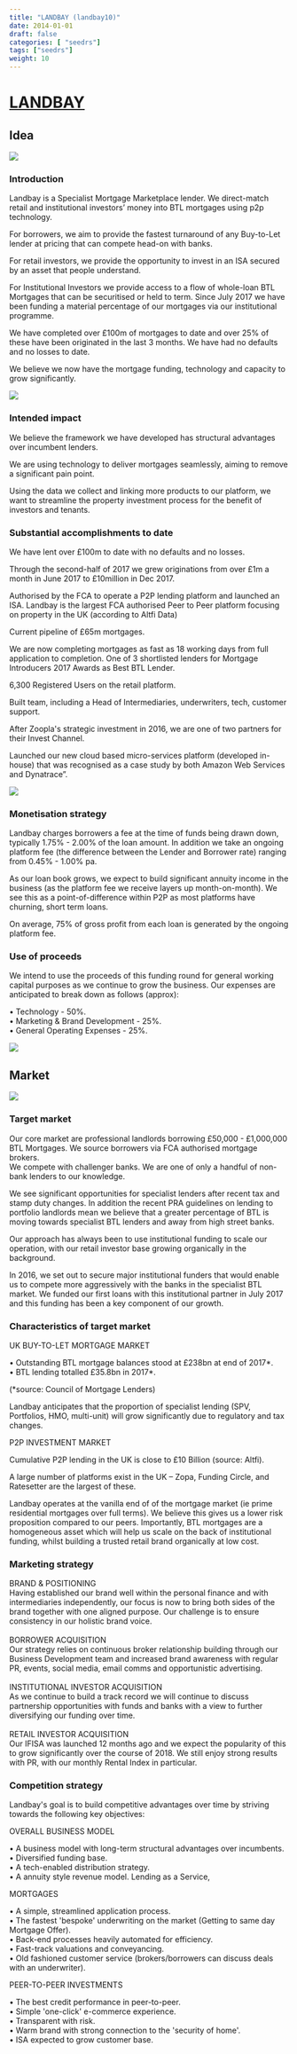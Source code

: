 ```yaml
---
title: "LANDBAY (landbay10)"
date: 2014-01-01
draft: false
categories: [ "seedrs"]
tags: ["seedrs"]
weight: 10
---
```


# [LANDBAY](https://www.seedrs.com/landbay10)

## Idea

![](/img/seedrs/uploads/startup/section_image/image/14039/2y9c92y6cb0h5beuccoafdapqeu8orn/homepage.png?rect=79%2C0%2C1420%2C1000&w=600&fit=clip&s=cae1a3c166d59455d535e6e0bc64fadb)

### Introduction

Landbay is a Specialist Mortgage Marketplace lender. We direct-match retail and institutional investors’ money into BTL mortgages using p2p technology.

For borrowers, we aim to provide the fastest turnaround of any Buy-to-Let lender at pricing that can compete head-on with banks.

For retail investors, we provide the opportunity to invest in an ISA secured by an asset that people understand.

For Institutional Investors we provide access to a flow of whole-loan BTL Mortgages that can be securitised or held to term. Since July 2017 we have been funding a material percentage of our mortgages via our institutional programme.

We have completed over £100m of mortgages to date and over 25% of these have been originated in the last 3 months. We have had no defaults and no losses to date.

We believe we now have the mortgage funding, technology and capacity to grow significantly.

![](/img/seedrs/uploads/startup/section_image/image/14051/mmdw8i6zeqq7siarmvr4a0stq9x58x7/Lender_App.jpg?rect=0%2C-2%2C582%2C437&w=600&fit=clip&s=e7fc6aad9515bf98a1d5be857973a983)

### Intended impact

We believe the framework we have developed has structural advantages over incumbent lenders.

We are using technology to deliver mortgages seamlessly, aiming to remove a significant pain point.

Using the data we collect and linking more products to our platform, we want to streamline the property investment process for the benefit of investors and tenants.

### Substantial accomplishments to date

We have lent over £100m to date with no defaults and no losses.

Through the second-half of 2017 we grew originations from over £1m a month in June 2017 to £10million in Dec 2017.

Authorised by the FCA to operate a P2P lending platform and launched an ISA. Landbay is the largest FCA authorised Peer to Peer platform focusing on property in the UK (according to Altfi Data)

Current pipeline of £65m mortgages.

We are now completing mortgages as fast as 18 working days from full application to completion. One of 3 shortlisted lenders for Mortgage Introducers 2017 Awards as Best BTL Lender.

6,300 Registered Users on the retail platform.

Built team, including a Head of Intermediaries, underwriters, tech, customer support.

After Zoopla's strategic investment in 2016, we are one of two partners for their Invest Channel.

Launched our new cloud based micro-services platform (developed in-house) that was recognised as a case study by both Amazon Web Services and Dynatrace”.

![](/img/seedrs/uploads/startup/section_image/image/14047/351z3fu9v4j1hddbo20vn5vz68y46da/Flag-Mockup.png?rect=0%2C0%2C1500%2C1000&w=600&fit=clip&s=d9d6cc25ca7a896d656ccfef37049d41)

### Monetisation strategy

Landbay charges borrowers a fee at the time of funds being drawn down, typically 1.75% - 2.00% of the loan amount. In addition we take an ongoing platform fee (the difference between the Lender and Borrower rate) ranging from 0.45% - 1.00% pa.

As our loan book grows, we expect to build significant annuity income in the business (as the platform fee we receive layers up month-on-month). We see this as a point-of-difference within P2P as most platforms have churning, short term loans.

On average, 75% of gross profit from each loan is generated by the ongoing platform fee.

### Use of proceeds

We intend to use the proceeds of this funding round for general working capital purposes as we continue to grow the business. Our expenses are anticipated to break down as follows (approx):

• Technology - 50%. <br>• Marketing &amp; Brand Development - 25%. <br>• General Operating Expenses - 25%.

![](/img/seedrs/uploads/startup/section_image/image/14048/daqns0eat6wqyltcmnraaz6tb3dscjl/banner.png?rect=0%2C0%2C1500%2C1035&w=600&fit=clip&s=ebea198fff4c5c1cf5d6e0b7b6fef184)

## Market

![](https://seedrs.imgix.net/uploads/startup/section_image/image/14049/qrbeqh0uhla3wg40wj2kgox2m38bcv7/Brand_book.png?rect=0%2C0%2C1200%2C800&w=600&fit=clip&s=e19c69786faf0274c7d72ebb62b50c2f)

### Target market

Our core market are professional landlords borrowing £50,000 - £1,000,000 BTL Mortgages. We source borrowers via FCA authorised mortgage brokers. <br>We compete with challenger banks. We are one of only a handful of non-bank lenders to our knowledge.

We see significant opportunities for specialist lenders after recent tax and stamp duty changes. In addition the recent PRA guidelines on lending to portfolio landlords mean we believe that a greater percentage of BTL is moving towards specialist BTL lenders and away from high street banks.

Our approach has always been to use institutional funding to scale our operation, with our retail investor base growing organically in the background.

In 2016, we set out to secure major institutional funders that would enable us to compete more aggressively with the banks in the specialist BTL market. We funded our first loans with this institutional partner in July 2017 and this funding has been a key component of our growth.

### Characteristics of target market

UK BUY-TO-LET MORTGAGE MARKET

• Outstanding BTL mortgage balances stood at £238bn at end of 2017*. <br>• BTL lending totalled £35.8bn in 2017*.

(*source: Council of Mortgage Lenders)

Landbay anticipates that the proportion of specialist lending (SPV, Portfolios, HMO, multi-unit) will grow significantly due to regulatory and tax changes.

P2P INVESTMENT MARKET

Cumulative P2P lending in the UK is close to £10 Billion (source: Altfi).

A large number of platforms exist in the UK – Zopa, Funding Circle, and Ratesetter are the largest of these.

Landbay operates at the vanilla end of of the mortgage market (ie prime residential mortgages over full terms). We believe this gives us a lower risk proposition compared to our peers. Importantly, BTL mortgages are a homogeneous asset which will help us scale on the back of institutional funding, whilst building a trusted retail brand organically at low cost.

### Marketing strategy

BRAND &amp; POSITIONING <br>Having established our brand well within the personal finance and with intermediaries independently, our focus is now to bring both sides of the brand together with one aligned purpose. Our challenge is to ensure consistency in our holistic brand voice. <br> <br>BORROWER ACQUISITION <br>Our strategy relies on continuous broker relationship building through our Business Development team and increased brand awareness with regular PR, events, social media, email comms and opportunistic advertising. <br> <br>INSTITUTIONAL INVESTOR ACQUISITION <br>As we continue to build a track record we will continue to discuss partnership opportunities with funds and banks with a view to further diversifying our funding over time. <br> <br>RETAIL INVESTOR ACQUISITION <br>Our IFISA was launched 12 months ago and we expect the popularity of this to grow significantly over the course of 2018. We still enjoy strong results with PR, with our monthly Rental Index in particular.

### Competition strategy

Landbay's goal is to build competitive advantages over time by striving towards the following key objectives:

OVERALL BUSINESS MODEL

• A business model with long-term structural advantages over incumbents. <br>• Diversified funding base. <br>• A tech-enabled distribution strategy. <br>• A annuity style revenue model. Lending as a Service,

MORTGAGES

• A simple, streamlined application process. <br>• The fastest 'bespoke' underwriting on the market (Getting to same day Mortgage Offer). <br>• Back-end processes heavily automated for efficiency. <br>• Fast-track valuations and conveyancing. <br>• Old fashioned customer service (brokers/borrowers can discuss deals with an underwriter).

PEER-TO-PEER INVESTMENTS

• The best credit performance in peer-to-peer. <br>• Simple 'one-click' e-commerce experience. <br>• Transparent with risk. <br>• Warm brand with strong connection to the 'security of home'. <br>• ISA expected to grow customer base.

